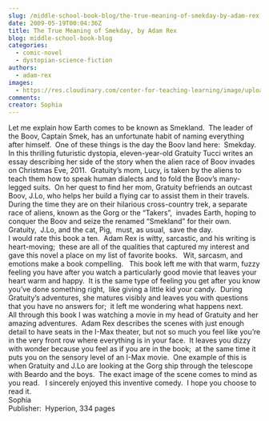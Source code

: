 ```yaml
---
slug: /middle-school-book-blog/the-true-meaning-of-smekday-by-adam-rex
date: 2009-05-19T00:04:36Z
title: The True Meaning of Smekday, by Adam Rex
blog: middle-school-book-blog
categories:
  - comic-novel
  - dystopian-science-fiction
authors:
  - adam-rex
images:
  - https://res.cloudinary.com/center-for-teaching-learning/image/upload/v1637541053/smekday.jpg.jpg
comments:
creator: Sophia
---
```


 Let me explain how Earth comes to be known as Smekland.  The leader of the Boov, Captain Smek, has an unfortunate habit of naming everything after himself.  One of these things is the day the Boov land here:  Smekday.  In this thrilling futuristic dystopia, eleven-year-old Gratuity Tucci writes an essay describing her side of the story when the alien race of Boov invades on Christmas Eve, 2011.  Gratuity’s mom, Lucy, is taken by the aliens to teach them how to speak human dialects and to fold the Boov’s many-legged suits.  On her quest to find her mom, Gratuity befriends an outcast Boov, J.Lo, who helps her build a flying car to assist them in their travels.  During the time they are on their hilarious cross-country trek, a separate race of aliens, known as the Gorg or the “Takers”,  invades Earth, hoping to conquer the Boov and seize the renamed “Smekland” for their own.  Gratuity,  J.Lo, and the cat, Pig,  must, as usual,  save the day.<br />I would rate this book a ten.  Adam Rex is witty, sarcastic, and his writing is heart-moving;  these are all of the qualities that captured my interest and gave this novel a place on my list of favorite books.   Wit, sarcasm, and emotions make a book compelling.   This book left me with that warm, fuzzy feeling you have after you watch a particularly good movie that leaves your heart warm and happy.  It is the same type of feeling you get after you know you’ve done something right,  like giving a little kid your candy.  During Gratuity’s adventures, she matures visibly and leaves you with questions that you have no answers for;  it left me wondering what happens next.<br />All through this book I was watching a movie in my head of Gratuity and her amazing adventures.  Adam Rex describes the scenes with just enough detail to have seats in the I-Max theater, but not so much you feel like you’re in the very front row where everything is in your face.  It leaves you dizzy with wonder because you feel as if you are in the book;  at the same time it puts you on the sensory level of an I-Max movie.  One example of this is when Gratuity and J.Lo are looking at the Gorg ship through the telescope with Beardo and the boys.  The exact image of the scene comes to mind as you read.    I sincerely enjoyed this inventive comedy.  I hope you choose to read it.<br />Sophia<br />Publisher:  Hyperion, 334 pages<br />
